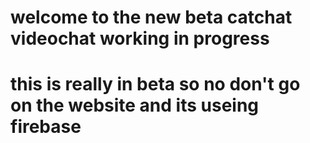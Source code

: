 # welcome to the new beta catchat videochat working in progress
# this is really in beta so no don't go on the website and its useing firebase 